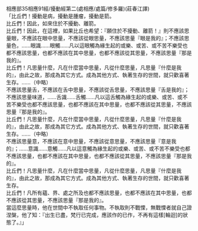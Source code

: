 相應部35相應91經/擾動經第二(處相應/處篇/修多羅)(莊春江譯)  
「比丘們！擾動是病，擾動是腫瘤，擾動是箭。  
比丘們！因此，如來住於不擾動、離箭。  
比丘們！因此，在這裡，如果比丘也希望：『願住於不擾動、離箭！』則不應該思量眼，不應該在眼中思量，不應該從眼思量，不應該思量『眼是我的』；不應該思量色，……眼識……眼觸……凡以這眼觸為緣生起的或樂、或苦、或不苦不樂受也都不應該思量，也都不應該在其中思量，也都不應該從其思量，不應該思量『那是我的』。  
比丘們！凡思量什麼，凡在什麼當中思量，凡從什麼思量，凡思量『什麼是我的』，由此之故，那成為其它方式。成為其他方式、執著生存的世間，就只歡喜著生存。……（中略）  
不應該思量舌，不應該在舌中思量，不應該從舌思量，不應該思量『舌是我的』；不應該思量味道，……舌識……舌觸……凡以這舌觸為緣生起的或樂、或苦、或不苦不樂受也都不應該思量，也都不應該在其中思量，也都不應該從其思量，不應該思量『那是我的』。  
比丘們！凡思量什麼，凡在什麼當中思量，凡從什麼思量，凡思量『什麼是我的』，由此之故，那成為其它方式。成為其他方式、執著生存的世間，就只歡喜著生存。……（中略）  
不應該思量意，不應該在意中思量，不應該從意思量，不應該思量『意是我的』；……意識……意觸……凡以這意觸為緣生起的或樂、或苦、或不苦不樂受也都不應該思量，也都不應該在其中思量，也都不應該從其思量，不應該思量『那是我的』。  
比丘們！凡思量什麼，凡在什麼當中思量，凡從什麼思量，凡思量『什麼是我的』，由此之故，那成為其它方式。成為其他方式、執著生存的世間，就只歡喜著生存。  
比丘們！凡所有蘊、界、處之所及也都不應該思量，也都不應該在其中思量，也都不應該從其思量，不應該思量『那是我的』。  
當這麼思量時，他在世間中不執取任何事物。不執取則不戰慄，無戰慄者就自己證涅槃，他了知：『出生已盡，梵行已完成，應該作的已作，不再有這樣[輪迴]的狀態了。』」  
  
  
  

